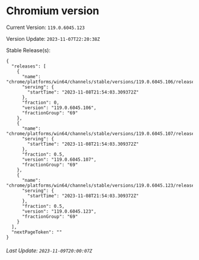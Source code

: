 # Chromium version

Current Version: `119.0.6045.123`

Version Update: `2023-11-07T22:20:38Z`

Stable Release(s):
```
{
  "releases": [
    {
      "name": "chrome/platforms/win64/channels/stable/versions/119.0.6045.106/releases/1699480443",
      "serving": {
        "startTime": "2023-11-08T21:54:03.309372Z"
      },
      "fraction": 0,
      "version": "119.0.6045.106",
      "fractionGroup": "69"
    },
    {
      "name": "chrome/platforms/win64/channels/stable/versions/119.0.6045.107/releases/1699480443",
      "serving": {
        "startTime": "2023-11-08T21:54:03.309372Z"
      },
      "fraction": 0.5,
      "version": "119.0.6045.107",
      "fractionGroup": "69"
    },
    {
      "name": "chrome/platforms/win64/channels/stable/versions/119.0.6045.123/releases/1699480443",
      "serving": {
        "startTime": "2023-11-08T21:54:03.309372Z"
      },
      "fraction": 0.5,
      "version": "119.0.6045.123",
      "fractionGroup": "69"
    }
  ],
  "nextPageToken": ""
}
```

###### Last Update: `2023-11-09T20:00:07Z`
        
